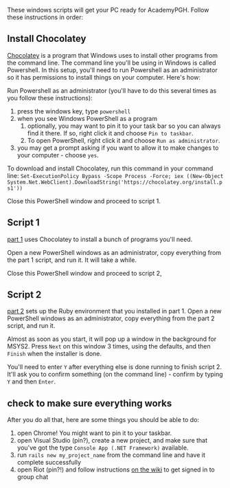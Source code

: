 These windows scripts will get your PC ready for AcademyPGH. Follow these instructions in order:

## Install Chocolatey
[Chocolatey](http://www.chocolatey.org) is a program that Windows uses to install other programs from the command line. The command line you'll be using in Windows is called Powershell. In this setup, you'll need to run Powershell as an administrator so it has permissions to install things on your computer. Here's how:

Run Powershell as an administrator (you'll have to do this several times as you follow these instructions):
1. press the windows key, type `powershell`
1. when you see Windows PowerShell as a program
   1. optionally, you may want to pin it to your task bar so you can always find it there. If so, right click it and choose `Pin to taskbar`.
   1. To open PowerShell, right click it and choose `Run as administrator`.
1. you may get a prompt asking if you want to allow it to make changes to your computer - choose `yes`.

To download and install Chocolatey, run this command in your command line: `Set-ExecutionPolicy Bypass -Scope Process -Force; iex ((New-Object System.Net.WebClient).DownloadString('https://chocolatey.org/install.ps1'))`

Close this PowerShell window and proceed to script 1.

## Script 1
[part 1](part%201.ps1) uses Chocolatey to install a bunch of programs you'll need.

Open a new PowerShell windows as an administrator, copy everything from the part 1 script, and run it. It will take a while.

Close this PowerShell window and proceed to script 2,

## Script 2
[part 2](part%202.ps1) sets up the Ruby environment that you installed in part 1. Open a new PowerShell windows as an administrator, copy everything from the part 2 script, and run it.

Almost as soon as you start, it will pop up a window in the background for MSYS2. Press `Next` on this window 3 times, using the defaults, and then `Finish` when the installer is done.

You'll need to enter `Y` after everything else is done running to finish script 2. It'll ask you to confirm something (on the command line) - confirm by typing `Y` and then `Enter`.

## check to make sure everything works
After you do all that, here are some things you should be able to do:

1. open Chrome! You might want to pin it to your taskbar.
2. open Visual Studio (pin?), create a new project, and make sure that you've got the type `Console App (.NET Framework)` available.
3. run `rails new my_project_name` from the command line and have it complete successfully
4. open Riot (pin?!) and follow instructions [on the wiki](https://wiki.workhardpgh.com/index.php?title=Matrix) to get signed in to group chat
